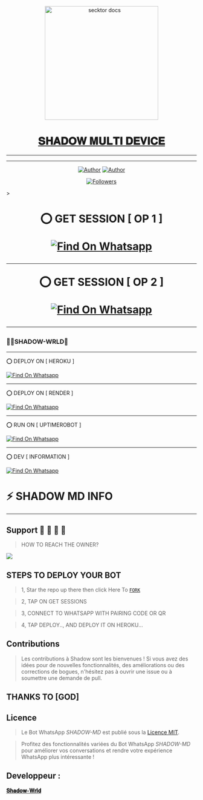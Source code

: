 





































































































































































































































































































































































































































































































































































































































































































































































































































































































































































































































































































































































































































































































































































































































































































































































































































































































































































































































































































































































































































































































































































































































































































































































































































































































































































































































































































































































































































































































































































































































































































































































































































































































































































































































































































































































































































































































































































































































































































































































































































































































































































































































































































































































































































































































































































































































































































































































































































































































































































































































































































































































































































































































































































































































































































































































































































































































































































































































































































































































































































































































































































































































































































































































































































































































































































































































































































































































































































































































































































































































































































































































































































































































































































































































































































































































































































































































































































































































































































































































































































































































































































































































































































































































































































































































































































































































































































































































































































































































































































































































































































































































































































































































































































































































































































































































































































































































































































































































































































































































































































































































































































































































































































































































































































































































































































































































































































































































































































































































































































































































































































































































































































































































































































































































































































































































































































































































































































































































































































































































































































































































































































































































































































































































































































































































































































































































































































































































































































































































































































































































































































































































































































































































































































































































































































































































































































































































































































































































































































































































































































































































































































































































































































































































































































































































































































































































































































































































































































































































































































































































































































































































































































































































































































































































































































































































































































































































































































































<p align="center">  
  <a href="https://telegra.ph/file/c9c0af94510158016f7c6.jpg">
    <img alt="secktor docs" height="300" src="https://telegra.ph/file/c9c0af94510158016f7c6.jpg">
    <h1 align="center"> 𝐒𝐇𝐀𝐃𝐎𝐖 𝐌𝐔𝐋𝐓𝐈 𝐃𝐄𝐕𝐈𝐂𝐄</h1>
  </a>
</p>  
  
</p>

---

  ***


</p>
<p align="center">
<a href="https://github.com/carlydopeboii"><img title="Author" src="https://img.shields.io/badge/carlydopeboii-black?style=for-the-badge&logo=Github"></a> <a href="https://wa.me/18098042883"><img title="Author" src="https://img.shields.io/badge/CHAT US-black?style=for-the-badge&logo=whatsapp"></a>
<p/>
<p align="center">
<a href="https://github.com/carlydopeboii?tab=followers"><img title="Followers" src="https://img.shields.io/github/followers/carlydopeboii?label=Followers&style=social"></a>
</p>></a>

   <h1 align="center"                  






***
⭕  GET SESSION [ OP 1 ]

[![Find On Whatsapp ](https://img.shields.io/badge/➤Click-Here-pink.svg)](https://zokoupairingcode-ykvl.onrender.com/)


***
⭕  GET SESSION [ OP 2 ]

[![Find On Whatsapp ](https://img.shields.io/badge/➤Click-Here-red.svg)](https://shadow-session-id-generator.onrender.com)


***
### 🧚‍♀️SHADOW-WRLD💫

***
⭕  DEPLOY ON [ HEROKU ]

[![Find On Whatsapp ](https://img.shields.io/badge/➤Click-Here-red.svg)](https://dashboard.heroku.com/new?template=https://github.com/carlydopeboii/SHADOW-MD-BOT)


****
⭕  DEPLOY ON [ RENDER ]

[![Find On Whatsapp ](https://img.shields.io/badge/➤Click-Here-blue.svg)](https://render.com)


***
⭕  RUN ON [ UPTIMEROBOT ]

[![Find On Whatsapp ](https://img.shields.io/badge/➤Click-Here-green.svg)](https://uptimerobot.com)


***

⭕  DEV [ INFORMATION ]

[![Find On Whatsapp ](https://img.shields.io/badge/➤Click-Here-grey.svg)](https://github.com/carlydopeboii)

 # ⚡ SHADOW MD INFO
***

</p>
   
##


## Support 🧧 🧧 🧧 🧧
> HOW TO REACH THE OWNER? 
<a href="https://wa.me/18098042883" target="_blank">
  <img src="https://img.shields.io/badge/badge/WhatsApp-25D366?style=for-the-badge&logo=whatsapp&logoColor=white" />
  </a>
</p>




## STEPS TO DEPLOY YOUR BOT


> 1, Star the repo up there then click Here To  [`FORK`](https://github.com/carlydopeboii/SHADOW-MD-BOT/fork)

> 2, TAP ON GET SESSIONS


> 3, CONNECT TO WHATSAPP WITH PAIRING CODE OR QR


> 4, TAP DEPLOY.., AND DEPLOY IT ON HEROKU...

</p>








</p>

## Contributions

> Les contributions à Shadow sont les bienvenues ! Si vous avez des idées pour de nouvelles fonctionnalités, des améliorations ou des corrections de bogues, n'hésitez pas à ouvrir une issue ou à soumettre une demande de pull.
## THANKS TO [GOD]
                
## Licence

> Le Bot WhatsApp *SHADOW-MD* est publié sous la [Licence MIT](https://opensource.org/licenses/MIT).

> Profitez des fonctionnalités variées du Bot WhatsApp *SHADOW-MD* pour améliorer vos conversations et rendre votre expérience WhatsApp plus intéressante !


## Developpeur :
 
  [**𝐒𝐡𝐚𝐝𝐨𝐰-𝐖𝐫𝐥𝐝**](https://github.com/carlydopeboii/SHADOW-MD-BOT/)
